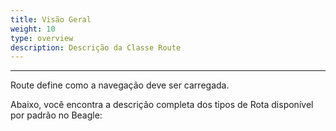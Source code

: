 ```yaml
---
title: Visão Geral
weight: 10
type: overview
description: Descrição da Classe Route
---
```


---

Route define como a navegação deve ser carregada.

Abaixo, você encontra a descrição completa dos tipos de Rota disponível por padrão no Beagle:
